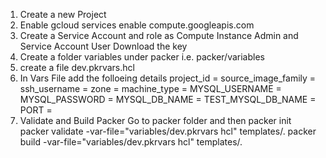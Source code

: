 1.  Create a new Project
2.  Enable gcloud services enable compute.googleapis.com
3.  Create a Service Account and role as Compute Instance Admin and Service Account User
    Download the key
4.  Create a folder variables under packer i.e. packer/variables
5.  create a file dev.pkrvars.hcl
6.  In Vars File add the folloeing details
    project_id =
    source_image_family =
    ssh_username =
    zone =
    machine_type =
    MYSQL_USERNAME =
    MYSQL_PASSWORD =
    MYSQL_DB_NAME =
    TEST_MYSQL_DB_NAME =
    PORT =
7.  Validate and Build Packer
    Go to packer folder and then
    packer init
    packer validate -var-file="variables/dev.pkrvars hcl" templates/.
    packer build -var-file="variables/dev.pkrvars hcl" templates/.
